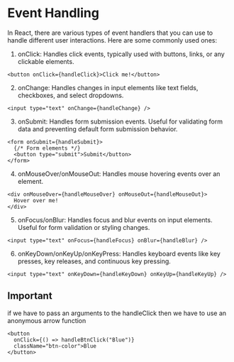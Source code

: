 # Event Handling

In React, there are various types of event handlers that you can use to handle different user interactions. Here are some commonly used ones:

1. onClick: Handles click events, typically used with buttons, links, or any clickable elements.

```
<button onClick={handleClick}>Click me!</button>
```

2. onChange: Handles changes in input elements like text fields, checkboxes, and select dropdowns.

```
<input type="text" onChange={handleChange} />
```

3. onSubmit: Handles form submission events. Useful for validating form data and preventing default form submission behavior.

```
<form onSubmit={handleSubmit}>
  {/* Form elements */}
  <button type="submit">Submit</button>
</form>
```

4. onMouseOver/onMouseOut: Handles mouse hovering events over an element.

```
<div onMouseOver={handleMouseOver} onMouseOut={handleMouseOut}>
  Hover over me!
</div>
```

5. onFocus/onBlur: Handles focus and blur events on input elements. Useful for form validation or styling changes.

```
<input type="text" onFocus={handleFocus} onBlur={handleBlur} />
```

6. onKeyDown/onKeyUp/onKeyPress: Handles keyboard events like key presses, key releases, and continuous key pressing.

```
<input type="text" onKeyDown={handleKeyDown} onKeyUp={handleKeyUp} />
```

## Important 
if we have to pass an arguments to the handleClick then we have to use an anonymous arrow function

```
<button
  onClick={() => handleBtnClick("Blue")}
  className="btn-color">Blue
</button>
```